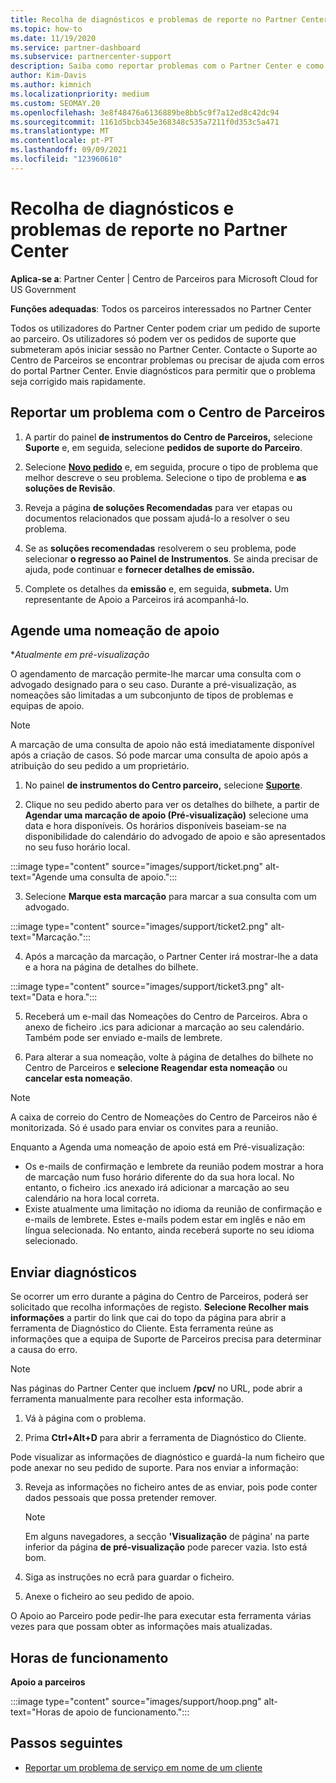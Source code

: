 ```yaml
---
title: Recolha de diagnósticos e problemas de reporte no Partner Center
ms.topic: how-to
ms.date: 11/19/2020
ms.service: partner-dashboard
ms.subservice: partnercenter-support
description: Saiba como reportar problemas com o Partner Center e como recolher informações de diagnóstico para a equipa de Apoio ao Parceiro.
author: Kim-Davis
ms.author: kimnich
ms.localizationpriority: medium
ms.custom: SEOMAY.20
ms.openlocfilehash: 3e8f48476a6136889be8bb5c9f7a12ed8c42dc94
ms.sourcegitcommit: 1161d5bcb345e368348c535a7211f0d353c5a471
ms.translationtype: MT
ms.contentlocale: pt-PT
ms.lasthandoff: 09/09/2021
ms.locfileid: "123960610"
---
```

# <a name="collecting-diagnostics-and-reporting-problems-in-partner-center"></a>Recolha de diagnósticos e problemas de reporte no Partner Center

**Aplica-se a**: Partner Center | Centro de Parceiros para Microsoft Cloud for US Government

**Funções adequadas**: Todos os parceiros interessados no Partner Center

Todos os utilizadores do Partner Center podem criar um pedido de suporte ao parceiro. Os utilizadores só podem ver os pedidos de suporte que submeteram após iniciar sessão no Partner Center.
Contacte o Suporte ao Centro de Parceiros se encontrar problemas ou precisar de ajuda com erros do portal Partner Center. Envie diagnósticos para permitir que o problema seja corrigido mais rapidamente. 

## <a name="report-a-problem-with-the-partner-center"></a>Reportar um problema com o Centro de Parceiros

1. A partir do painel **de instrumentos do Centro de Parceiros,** selecione **Suporte** e, em seguida, selecione **pedidos de suporte do Parceiro**.

2. Selecione **[Novo pedido](https://partner.microsoft.com/dashboard/support/servicerequests/create)** e, em seguida, procure o tipo de problema que melhor descreve o seu problema. Selecione o tipo de problema e **as soluções de Revisão**.

3. Reveja a página **de soluções Recomendadas** para ver etapas ou documentos relacionados que possam ajudá-lo a resolver o seu problema.

4. Se as **soluções recomendadas** resolverem o seu problema, pode selecionar **o regresso ao Painel de Instrumentos**. Se ainda precisar de ajuda, pode continuar e **fornecer detalhes de emissão.**

5. Complete os detalhes da **emissão** e, em seguida, **submeta.** Um representante de Apoio a Parceiros irá acompanhá-lo.

## <a name="schedule-a-support-appointment"></a>Agende uma nomeação de apoio 

**Atualmente em pré-visualização*

O agendamento de marcação permite-lhe marcar uma consulta com o advogado designado para o seu caso.  Durante a pré-visualização, as nomeações são limitadas a um subconjunto de tipos de problemas e equipas de apoio.  

   > [!NOTE]
   > A marcação de uma consulta de apoio não está imediatamente disponível após a criação de casos. Só pode marcar uma consulta de apoio após a atribuição do seu pedido a um proprietário.   

1. No painel **de instrumentos do Centro parceiro,** selecione **[Suporte](https://partner.microsoft.com/dashboard/support/servicerequests)**. 

2. Clique no seu pedido aberto para ver os detalhes do bilhete, a partir de **Agendar uma marcação de apoio (Pré-visualização)** selecione uma data e hora disponíveis. Os horários disponíveis baseiam-se na disponibilidade do calendário do advogado de apoio e são apresentados no seu fuso horário local.

:::image type="content" source="images/support/ticket.png" alt-text="Agende uma consulta de apoio.":::

3. Selecione **Marque esta marcação** para marcar a sua consulta com um advogado.

:::image type="content" source="images/support/ticket2.png" alt-text="Marcação.":::

4. Após a marcação da marcação, o Partner Center irá mostrar-lhe a data e a hora na página de detalhes do bilhete.

:::image type="content" source="images/support/ticket3.png" alt-text="Data e hora.":::

5.  Receberá um e-mail das Nomeações do Centro de Parceiros. Abra o anexo de ficheiro .ics para adicionar a marcação ao seu calendário. Também pode ser enviado e-mails de lembrete. 

6.  Para alterar a sua nomeação, volte à página de detalhes do bilhete no Centro de Parceiros e **selecione Reagendar esta nomeação** ou **cancelar esta nomeação**. 

   > [!NOTE]
   > A caixa de correio do Centro de Nomeações do Centro de Parceiros não é monitorizada. Só é usado para enviar os convites para a reunião.   
   
Enquanto a Agenda uma nomeação de apoio está em Pré-visualização:
- Os e-mails de confirmação e lembrete da reunião podem mostrar a hora de marcação num fuso horário diferente do da sua hora local.  No entanto, o ficheiro .ics anexado irá adicionar a marcação ao seu calendário na hora local correta. 
- Existe atualmente uma limitação no idioma da reunião de confirmação e e-mails de lembrete.  Estes e-mails podem estar em inglês e não em língua selecionada.  No entanto, ainda receberá suporte no seu idioma selecionado.

## <a name="send-diagnostics"></a>Enviar diagnósticos

Se ocorrer um erro durante a página do Centro de Parceiros, poderá ser solicitado que recolha informações de registo. **Selecione Recolher mais informações** a partir do link que cai do topo da página para abrir a ferramenta de Diagnóstico do Cliente. Esta ferramenta reúne as informações que a equipa de Suporte de Parceiros precisa para determinar a causa do erro. 

>[!NOTE]
>Nas páginas do Partner Center que incluem **/pcv/** no URL, pode abrir a ferramenta manualmente para recolher esta informação.

1. Vá à página com o problema.

2. Prima **Ctrl+Alt+D** para abrir a ferramenta de Diagnóstico do Cliente.

Pode visualizar as informações de diagnóstico e guardá-la num ficheiro que pode anexar no seu pedido de suporte. Para nos enviar a informação:

3. Reveja as informações no ficheiro antes de as enviar, pois pode conter dados pessoais que possa pretender remover.

   > [!NOTE]
    >Em alguns navegadores, a secção **'Visualização** de página' na parte inferior da página **de pré-visualização** pode parecer vazia. Isto está bom.

4. Siga as instruções no ecrã para guardar o ficheiro.

5. Anexe o ficheiro ao seu pedido de apoio.

O Apoio ao Parceiro pode pedir-lhe para executar esta ferramenta várias vezes para que possam obter as informações mais atualizadas.

## <a name="hours-of-operation"></a>Horas de funcionamento

**Apoio a parceiros**

:::image type="content" source="images/support/hoop.png" alt-text="Horas de apoio de funcionamento.":::


## <a name="next-steps"></a>Passos seguintes

- [Reportar um problema de serviço em nome de um cliente](report-problems-on-behalf-of-a-customer.md)
